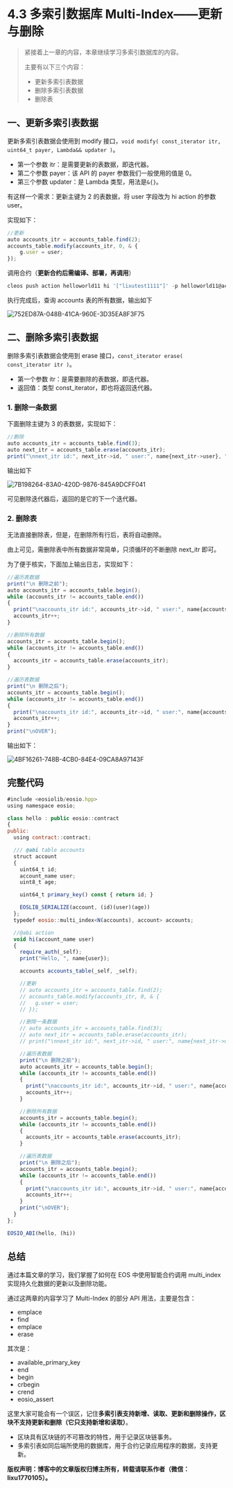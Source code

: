 # 4.3 多索引数据库 Multi-Index——更新与删除

> 紧接着上一章的内容，本章继续学习多索引数据库的内容。
> 
> 主要有以下三个内容：
> 
> *   更新多索引表数据
> *   删除多索引表数据
> *   删除表

## 一、更新多索引表数据

更新多索引表数据会使用到 modify 接口，`void modify( const_iterator itr, uint64_t payer, Lambda&& updater )`。

*   第一个参数 itr：是需要更新的表数据，即迭代器。
*   第二个参数 payer：该 API 的 payer 参数我们一般使用的值是 0。
*   第三个参数 updater：是 Lambda 类型，用法是`&{}`。

有这样一个需求：更新主键为 2 的表数据，将 user 字段改为 hi action 的参数 user。

实现如下：

```js
//更新
auto accounts_itr = accounts_table.find(2);
accounts_table.modify(accounts_itr, 0, & {
    g.user = user;
});
```

调用合约（**更新合约后需编译、部署，再调用**）

```js
cleos push action helloworld11 hi '["lixutest1111"]' -p helloworld11@active
```

执行完成后，查询 accounts 表的所有数据，输出如下

![752ED87A-048B-41CA-960E-3D35EA8F3F75](img/252dc2cbc7c98dceabbe747c07a1f34d.jpg)

## 二、删除多索引表数据

删除多索引表数据会使用到 erase 接口，`const_iterator erase( const_iterator itr )`。

*   第一个参数 itr：是需要删除的表数据，即迭代器。
*   返回值：类型 const_iterator，即也将返回迭代器。

### 1\. 删除一条数据

下面删除主键为 3 的表数据，实现如下：

```js
//删除
auto accounts_itr = accounts_table.find(3);
auto next_itr = accounts_table.erase(accounts_itr);
print("\nnext_itr id:", next_itr->id, " user:", name{next_itr->user}, " age:", (uint64_t)next_itr->age, "\n");
```

输出如下

![7B198264-83A0-420D-9876-845A9DCFF041](img/48696af7e0471acb0b36bcad09da7826.jpg)

可见删除迭代器后，返回的是它的下一个迭代器。

### 2\. 删除表

无法直接删除表，但是，在删除所有行后，表将自动删除。

由上可见，需删除表中所有数据非常简单，只须循环的不断删除 next_itr 即可。

为了便于核实，下面加上输出日志，实现如下：

```js
//遍历表数据
print("\n 删除之前");
auto accounts_itr = accounts_table.begin();
while (accounts_itr != accounts_table.end())
{
  print("\naccounts_itr id:", accounts_itr->id, " user:", name{accounts_itr->user}, " age:", (uint64_t)accounts_itr->age);
  accounts_itr++;
}

//删除所有数据
accounts_itr = accounts_table.begin();
while (accounts_itr != accounts_table.end())
{
  accounts_itr = accounts_table.erase(accounts_itr);
}

//遍历表数据
print("\n 删除之后");
accounts_itr = accounts_table.begin();
while (accounts_itr != accounts_table.end())
{
  print("\naccounts_itr id:", accounts_itr->id, " user:", name{accounts_itr->user}, " age:", (uint64_t)accounts_itr->age);
  accounts_itr++;
}
print("\nOVER");
```

输出如下：

![4BF16261-748B-4CB0-84E4-09CA8A97143F](img/e681b5366c9333b192df69fac09e8f13.jpg)

## 完整代码

```js
#include <eosiolib/eosio.hpp>
using namespace eosio;

class hello : public eosio::contract
{
public:
  using contract::contract;

  /// @abi table accounts
  struct account
  {
    uint64_t id;
    account_name user;
    uint8_t age;

    uint64_t primary_key() const { return id; }

    EOSLIB_SERIALIZE(account, (id)(user)(age))
  };
  typedef eosio::multi_index<N(accounts), account> accounts;

  //@abi action
  void hi(account_name user)
  {
    require_auth(_self);
    print("Hello, ", name{user});

    accounts accounts_table(_self, _self);

    //更新
    // auto accounts_itr = accounts_table.find(2);
    // accounts_table.modify(accounts_itr, 0, & {
    //   g.user = user;
    // });

    //删除一条数据
    // auto accounts_itr = accounts_table.find(3);
    // auto next_itr = accounts_table.erase(accounts_itr);
    // print("\nnext_itr id:", next_itr->id, " user:", name{next_itr->user}, " age:", (uint64_t)next_itr->age, "\n");

    //遍历表数据
    print("\n 删除之前");
    auto accounts_itr = accounts_table.begin();
    while (accounts_itr != accounts_table.end())
    {
      print("\naccounts_itr id:", accounts_itr->id, " user:", name{accounts_itr->user}, " age:", (uint64_t)accounts_itr->age);
      accounts_itr++;
    }

    //删除所有数据
    accounts_itr = accounts_table.begin();
    while (accounts_itr != accounts_table.end())
    {
      accounts_itr = accounts_table.erase(accounts_itr);
    }

    //遍历表数据
    print("\n 删除之后");
    accounts_itr = accounts_table.begin();
    while (accounts_itr != accounts_table.end())
    {
      print("\naccounts_itr id:", accounts_itr->id, " user:", name{accounts_itr->user}, " age:", (uint64_t)accounts_itr->age);
      accounts_itr++;
    }
    print("\nOVER");
  }
};

EOSIO_ABI(hello, (hi))
```

## 总结

通过本篇文章的学习，我们掌握了如何在 EOS 中使用智能合约调用 multi_index 实现持久化数据的更新以及删除功能。

通过这两章的内容学习了 Multi-Index 的部分 API 用法，主要是包含：

*   emplace
*   find
*   emplace
*   erase

其次是：

*   available_primary_key
*   end
*   begin
*   crbegin
*   crend
*   eosio_assert

这里大家可能会有一个误区，记住**多索引表支持新增、读取、更新和删除操作，区块不支持更新和删除（它只支持新增和读取）**。

*   区块具有区块链的不可篡改的特性，用于记录区块链事务。
*   多索引表如同后端所使用的数据库，用于合约记录应用程序的数据，支持更新。

**版权声明：博客中的文章版权归博主所有，转载请联系作者（微信：lixu1770105）。**